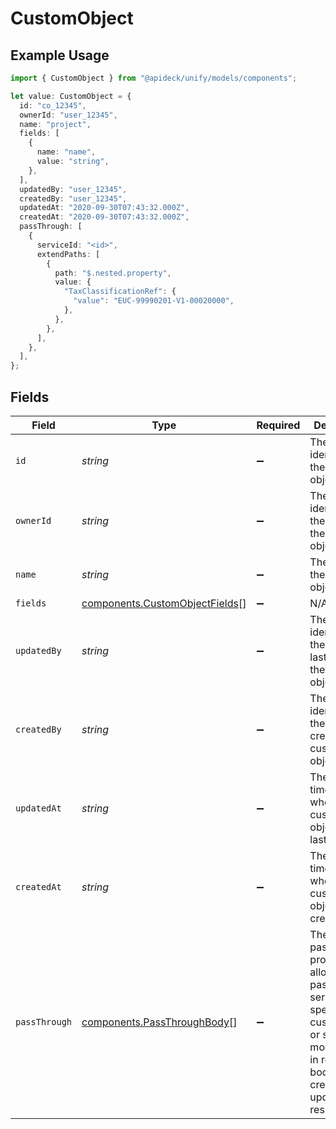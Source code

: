 # CustomObject

## Example Usage

```typescript
import { CustomObject } from "@apideck/unify/models/components";

let value: CustomObject = {
  id: "co_12345",
  ownerId: "user_12345",
  name: "project",
  fields: [
    {
      name: "name",
      value: "string",
    },
  ],
  updatedBy: "user_12345",
  createdBy: "user_12345",
  updatedAt: "2020-09-30T07:43:32.000Z",
  createdAt: "2020-09-30T07:43:32.000Z",
  passThrough: [
    {
      serviceId: "<id>",
      extendPaths: [
        {
          path: "$.nested.property",
          value: {
            "TaxClassificationRef": {
              "value": "EUC-99990201-V1-00020000",
            },
          },
        },
      ],
    },
  ],
};
```

## Fields

| Field                                                                                                                                                   | Type                                                                                                                                                    | Required                                                                                                                                                | Description                                                                                                                                             | Example                                                                                                                                                 |
| ------------------------------------------------------------------------------------------------------------------------------------------------------- | ------------------------------------------------------------------------------------------------------------------------------------------------------- | ------------------------------------------------------------------------------------------------------------------------------------------------------- | ------------------------------------------------------------------------------------------------------------------------------------------------------- | ------------------------------------------------------------------------------------------------------------------------------------------------------- |
| `id`                                                                                                                                                    | *string*                                                                                                                                                | :heavy_minus_sign:                                                                                                                                      | The unique identifier of the custom object                                                                                                              | co_12345                                                                                                                                                |
| `ownerId`                                                                                                                                               | *string*                                                                                                                                                | :heavy_minus_sign:                                                                                                                                      | The unique identifier of the owner of the custom object                                                                                                 | user_12345                                                                                                                                              |
| `name`                                                                                                                                                  | *string*                                                                                                                                                | :heavy_minus_sign:                                                                                                                                      | The name of the custom object                                                                                                                           | project                                                                                                                                                 |
| `fields`                                                                                                                                                | [components.CustomObjectFields](../../models/components/customobjectfields.md)[]                                                                        | :heavy_minus_sign:                                                                                                                                      | N/A                                                                                                                                                     |                                                                                                                                                         |
| `updatedBy`                                                                                                                                             | *string*                                                                                                                                                | :heavy_minus_sign:                                                                                                                                      | The unique identifier of the user who last updated the custom object                                                                                    | user_12345                                                                                                                                              |
| `createdBy`                                                                                                                                             | *string*                                                                                                                                                | :heavy_minus_sign:                                                                                                                                      | The unique identifier of the user who created the custom object                                                                                         | user_12345                                                                                                                                              |
| `updatedAt`                                                                                                                                             | *string*                                                                                                                                                | :heavy_minus_sign:                                                                                                                                      | The timestamp when the custom object was last updated                                                                                                   | 2020-09-30T07:43:32.000Z                                                                                                                                |
| `createdAt`                                                                                                                                             | *string*                                                                                                                                                | :heavy_minus_sign:                                                                                                                                      | The timestamp when the custom object was created                                                                                                        | 2020-09-30T07:43:32.000Z                                                                                                                                |
| `passThrough`                                                                                                                                           | [components.PassThroughBody](../../models/components/passthroughbody.md)[]                                                                              | :heavy_minus_sign:                                                                                                                                      | The pass_through property allows passing service-specific, custom data or structured modifications in request body when creating or updating resources. |                                                                                                                                                         |